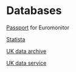 # Databases

[Passport](https://librarysearch.cardiff.ac.uk/permalink/44WHELF_CAR/1fseqj3/alma995729733402420) for Euromonitor

[Statista](https://librarysearch.cardiff.ac.uk/permalink/44WHELF_CAR/1fseqj3/alma9911649912202420)

[UK data archive](https://www.data-archive.ac.uk/)

[UK data service](https://ukdataservice.ac.uk/)
